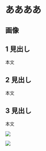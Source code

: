 # ああああ

## 画像

## 1 見出し

本文

## 2 見出し

本文

## 3 見出し

本文

<img src="./.vuepress/public/ffc3.png">

![](/ffc3.png)
